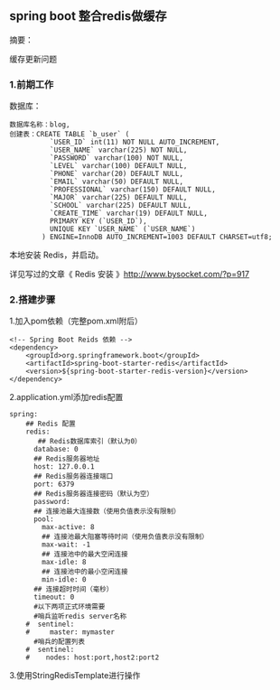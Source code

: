 ## spring boot 整合redis做缓存

摘要：

缓存更新问题


### 1.前期工作

数据库：

	数据库名称：blog,
	创建表：CREATE TABLE `b_user` (
	          `USER_ID` int(11) NOT NULL AUTO_INCREMENT,
	          `USER_NAME` varchar(225) NOT NULL,
	          `PASSWORD` varchar(100) NOT NULL,
	          `LEVEL` varchar(100) DEFAULT NULL,
	          `PHONE` varchar(20) DEFAULT NULL,
	          `EMAIL` varchar(50) DEFAULT NULL,
	          `PROFESSIONAL` varchar(150) DEFAULT NULL,
	          `MAJOR` varchar(225) DEFAULT NULL,
	          `SCHOOL` varchar(225) DEFAULT NULL,
	          `CREATE_TIME` varchar(19) DEFAULT NULL,
	          PRIMARY KEY (`USER_ID`),
	          UNIQUE KEY `USER_NAME` (`USER_NAME`)
	        ) ENGINE=InnoDB AUTO_INCREMENT=1003 DEFAULT CHARSET=utf8;

本地安装 Redis，并启动。

详见写过的文章《 Redis 安装 》http://www.bysocket.com/?p=917

### 2.搭建步骤

1.加入pom依赖（完整pom.xml附后）

	<!-- Spring Boot Reids 依赖 -->
	<dependency>
		<groupId>org.springframework.boot</groupId>
		<artifactId>spring-boot-starter-redis</artifactId>
		<version>${spring-boot-starter-redis-version}</version>
	</dependency>



2.application.yml添加redis配置

	spring:
		## Redis 配置
		redis:
		   ## Redis数据库索引（默认为0）
		  database: 0
		  ## Redis服务器地址
		  host: 127.0.0.1
		  ## Redis服务器连接端口
		  port: 6379
		  ## Redis服务器连接密码（默认为空）
		  password:
		  ## 连接池最大连接数（使用负值表示没有限制）
		  pool:
		    max-active: 8
		    ## 连接池最大阻塞等待时间（使用负值表示没有限制）
		    max-wait: -1
		    ## 连接池中的最大空闲连接
		    max-idle: 8
		    ## 连接池中的最小空闲连接
		    min-idle: 0
		  ## 连接超时时间（毫秒）
		  timeout: 0
		  #以下两项正式环境需要
		  #哨兵监听redis server名称
		#  sentinel:
		#     master: mymaster
		  #哨兵的配置列表
		#  sentinel:
		#    nodes: host:port,host2:port2

3.使用StringRedisTemplate进行操作

